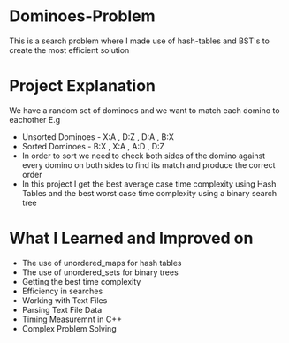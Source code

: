 # Dominoes-Problem
This is a search problem where I made use of hash-tables and BST's to create the most efficient solution

# Project Explanation
We have a random set of dominoes and we want to match each domino to eachother E.g
- Unsorted Dominoes -   X:A , D:Z , D:A , B:X
- Sorted Dominoes   -   B:X , X:A , A:D , D:Z
- In order to sort we need to check both sides of the domino against every domino on both sides to find its match and produce the correct order
- In this project I get the best average case time complexity using Hash Tables and the best worst case time complexity using a binary search tree

# What I Learned and Improved on
- The use of unordered_maps for hash tables
- The use of unordered_sets for binary trees
- Getting the best time complexity
- Efficiency in searches
- Working with Text Files
- Parsing Text File Data
- Timing Measuremnt in C++
- Complex Problem Solving

